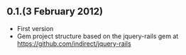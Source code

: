 ## 0.1.(3 February 2012)

  - First version
  - Gem project structure based on the jquery-rails gem at https://github.com/indirect/jquery-rails
  
